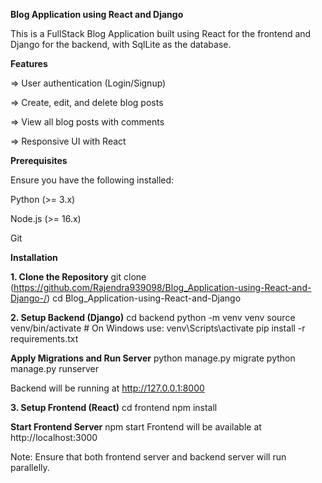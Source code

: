 **Blog Application using React and Django**

This is a FullStack Blog Application built using React for the frontend and Django for the backend, with SqlLite as the database.



**Features**

=> User authentication (Login/Signup)

=> Create, edit, and delete blog posts

=> View all blog posts with comments

=> Responsive UI with React

**Prerequisites**

Ensure you have the following installed:

Python (>= 3.x)

Node.js (>= 16.x)

Git

**Installation**

**1. Clone the Repository**
git clone (https://github.com/Rajendra939098/Blog_Application-using-React-and-Django-/)
cd Blog_Application-using-React-and-Django

**2. Setup Backend (Django)**
cd backend
python -m venv venv
source venv/bin/activate  # On Windows use: venv\Scripts\activate
pip install -r requirements.txt

**Apply Migrations and Run Server**
python manage.py migrate
python manage.py runserver

Backend will be running at http://127.0.0.1:8000

**3. Setup Frontend (React)**
cd frontend
npm install

**Start Frontend Server**
npm start
Frontend will be available at http://localhost:3000

Note: Ensure that both frontend server and backend server will run parallelly.

